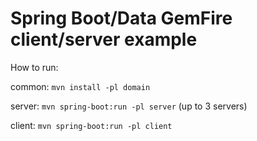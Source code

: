 Spring Boot/Data GemFire client/server example
=====================

How to run:

common: ```mvn install -pl domain```

server: ```mvn spring-boot:run -pl server``` (up to 3 servers)

client: ```mvn spring-boot:run -pl client```
